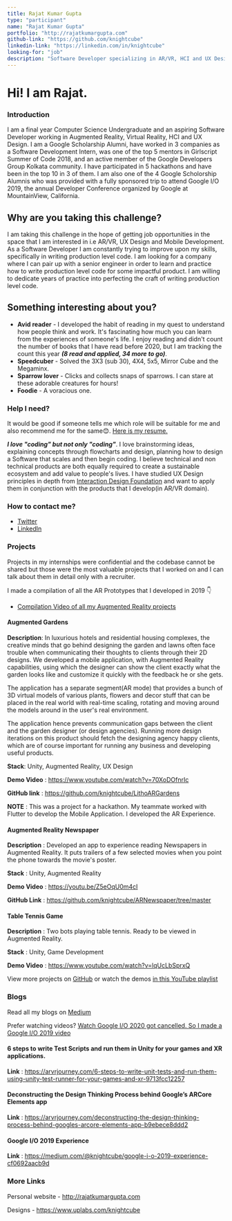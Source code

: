 ```yaml
---
title: Rajat Kumar Gupta
type: "participant"
name: "Rajat Kumar Gupta"
portfolio: "http://rajatkumargupta.com"
github-link: "https://github.com/knightcube"
linkedin-link: "https://linkedin.com/in/knightcube"
looking-for: "job"
description: "Software Developer specializing in AR/VR, HCI and UX Design"
---
```


# Hi! I am Rajat.

### Introduction

I am a final year Computer Science Undergraduate and an aspiring Software Developer working in Augmented Reality, Virtual Reality, HCI and UX Design. I am a Google Scholarship Alumni, have worked in 3 companies as a Software Development Intern, was one of the top 5 mentors in Girlscript Summer of Code 2018, and an active member of the Google Developers Group Kolkata community. I have participated in 5 hackathons and have been in the top 10 in 3 of them. I am also one of the 4 Google Scholorship Alumnis who was provided with a fully sponsored trip to attend Google I/O 2019, the annual Developer Conference organized by Google at MountainView, California.

## Why are you taking this challenge?

I am taking this challenge in the hope of getting job opportunities in the space that I am interested in i.e AR/VR, UX Design and Mobile Development. As a Software Developer I am constantly trying to improve upon my skills, specifically in writing production level code. I am looking for a company where I can pair up with a senior engineer in order to learn and practice how to write production level code for some impactful product. I am willing to dedicate years of practice into perfecting the craft of writing production level code.

## Something interesting about you?

 - **Avid reader** - I developed the habit of reading in my quest to understand how people think and work. It's fascinating how much you can learn from the experiences of someone's life. I enjoy reading and didn't count the number of books that I have read before 2020, but I am tracking the count this year **_(8 read and applied, 34 more to go)_**. 
 - **Speedcuber** - Solved the 3X3 (sub 30), 4X4, 5x5, Mirror Cube and the Megaminx. 
 - **Sparrow lover** - Clicks and collects snaps of sparrows. I can stare at these adorable creatures for hours! 
 - **Foodie** - A voracious one. 

### Help I need?

It would be good if someone tells me which role will be suitable for me and also recommend me for the same😊. [Here is my resume.](https://bit.ly/knightcube-resume)

**_I love "coding" but not only "coding"_**. I love brainstorming ideas, explaining concepts through flowcharts and design, planning how to design a Software that scales and then begin coding. I believe technical and non technical products are both equally required to create a sustainable ecosystem and add value to people's lives. I have studied UX Design principles in depth from [Interaction Design Foundation](www.interaction-design.org/rajat-kumar-gupta) and want to apply them in conjunction with the products that I develop(in AR/VR domain). 

### How to contact me?

- [Twitter](https://twitter.com/knightcube)
- [LinkedIn](https://linkedin.com/knightcube)

### Projects
Projects in my internships were confidential and the codebase cannot be shared but those were the most valuable projects that I worked on and I can talk about them in detail only with a recruiter.

I made a compilation of all the AR Prototypes that I developed in 2019 👇

- [Compilation Video of all my Augmented Reality projects](https://bit.ly/knightcube-prototypes-2019)

#### Augmented Gardens

**Description**: In luxurious hotels and residential housing complexes, the creative minds that go behind designing the garden and lawns often face trouble when communicating their thoughts to clients through their 2D designs. We developed a mobile application, with Augmented Reality capabilities, using which the designer can show the client exactly what the garden looks like and customize it quickly with the feedback he or she gets.

The application has a separate segment(AR mode) that provides a bunch of 3D virtual models of various plants, flowers and decor stuff that can be placed in the real world with real-time scaling, rotating and moving around the models around in the user's real environment.

The application hence prevents communication gaps between the client and the garden designer (or design agencies). 
Running more design iterations on this product should fetch the designing agency happy clients, which are of course important for running any business and developing useful products. 

**Stack**: Unity, Augmented Reality, UX Design  

**Demo Video** : https://www.youtube.com/watch?v=70XoDOfnrIc

**GitHub link** : https://github.com/knightcube/LithoARGardens

**NOTE** : This was a project for a hackathon. My teammate worked with Flutter to develop the Mobile Application. I developed the AR Experience.

#### Augmented Reality Newspaper

**Description** : Developed an app to experience reading Newspapers in Augmented Reality. It puts trailers of a few selected movies when you point the phone towards the movie's poster.

**Stack** : Unity, Augmented Reality

**Demo Video** : https://youtu.be/Z5eOqU0m4cI

**GitHub Link** : https://github.com/knightcube/ARNewspaper/tree/master

#### Table Tennis Game

**Description** : Two bots playing table tennis. Ready to be viewed in Augmented Reality.

**Stack** : Unity, Game Development  

**Demo Video** : https://www.youtube.com/watch?v=lqUcLbSprxQ

View more projects on [GitHub](https://github.com/knightcube) or watch the demos [in this YouTube playlist](https://www.youtube.com/watch?v=D2J0sbU-6og&list=PLzISNGu_hA6PAXcCOdqS7Ggp1b7qbB20W)

### Blogs

Read all my blogs on [Medium](https://medium.com/@knightcube)

Prefer watching videos? [Watch Google I/O 2020 got cancelled. So I made a Google I/O 2019 video](https://youtu.be/qDVdfcx-5k0)

#### 6 steps to write Test Scripts and run them in Unity for your games and XR applications.

**Link** : https://arvrjourney.com/6-steps-to-write-unit-tests-and-run-them-using-unity-test-runner-for-your-games-and-xr-9713fcc12257

#### Deconstructing the Design Thinking Process behind Google’s ARCore Elements app

**Link** : https://arvrjourney.com/deconstructing-the-design-thinking-process-behind-googles-arcore-elements-app-b9ebece8ddd2

#### Google I/O 2019 Experience
**Link** : https://medium.com/@knightcube/google-i-o-2019-experience-cf0692aacb9d

### More Links
Personal website - http://rajatkumargupta.com

Designs - https://www.uplabs.com/knightcube